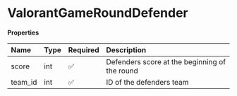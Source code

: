 # ValorantGameRoundDefender

**Properties**

| Name    | Type | Required | Description                                   |
| :------ | :--- | :------- | :-------------------------------------------- |
| score   | int  | ✅       | Defenders score at the beginning of the round |
| team_id | int  | ✅       | ID of the defenders team                      |

<!-- This file was generated by liblab | https://liblab.com/ -->
